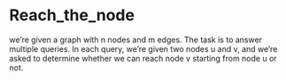 # Reach_the_node

we’re given a graph with n nodes and m edges. The task is to answer multiple queries. In each query, we’re given two nodes u and v, and we’re asked to determine whether we can reach node v starting from node u or not.
